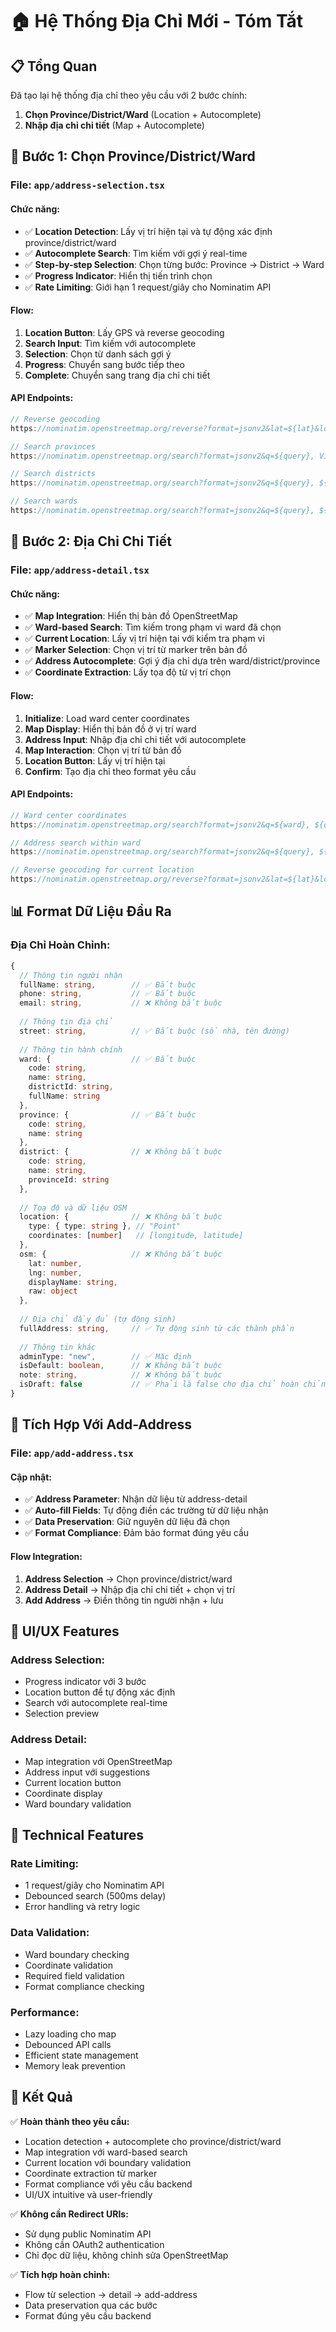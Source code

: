 # 🏠 Hệ Thống Địa Chỉ Mới - Tóm Tắt

## 📋 **Tổng Quan**

Đã tạo lại hệ thống địa chỉ theo yêu cầu với 2 bước chính:
1. **Chọn Province/District/Ward** (Location + Autocomplete)
2. **Nhập địa chỉ chi tiết** (Map + Autocomplete)

## 🎯 **Bước 1: Chọn Province/District/Ward**

### **File:** `app/address-selection.tsx`

#### **Chức năng:**
- ✅ **Location Detection**: Lấy vị trí hiện tại và tự động xác định province/district/ward
- ✅ **Autocomplete Search**: Tìm kiếm với gợi ý real-time
- ✅ **Step-by-step Selection**: Chọn từng bước: Province → District → Ward
- ✅ **Progress Indicator**: Hiển thị tiến trình chọn
- ✅ **Rate Limiting**: Giới hạn 1 request/giây cho Nominatim API

#### **Flow:**
1. **Location Button**: Lấy GPS và reverse geocoding
2. **Search Input**: Tìm kiếm với autocomplete
3. **Selection**: Chọn từ danh sách gợi ý
4. **Progress**: Chuyển sang bước tiếp theo
5. **Complete**: Chuyển sang trang địa chỉ chi tiết

#### **API Endpoints:**
```typescript
// Reverse geocoding
https://nominatim.openstreetmap.org/reverse?format=jsonv2&lat=${lat}&lon=${lng}&addressdetails=1

// Search provinces
https://nominatim.openstreetmap.org/search?format=jsonv2&q=${query}, Vietnam&countrycodes=vn&limit=10&addressdetails=1

// Search districts
https://nominatim.openstreetmap.org/search?format=jsonv2&q=${query}, ${province}, Vietnam&countrycodes=vn&limit=10&addressdetails=1

// Search wards
https://nominatim.openstreetmap.org/search?format=jsonv2&q=${query}, ${district}, Vietnam&countrycodes=vn&limit=10&addressdetails=1
```

## 🎯 **Bước 2: Địa Chỉ Chi Tiết**

### **File:** `app/address-detail.tsx`

#### **Chức năng:**
- ✅ **Map Integration**: Hiển thị bản đồ OpenStreetMap
- ✅ **Ward-based Search**: Tìm kiếm trong phạm vi ward đã chọn
- ✅ **Current Location**: Lấy vị trí hiện tại với kiểm tra phạm vi
- ✅ **Marker Selection**: Chọn vị trí từ marker trên bản đồ
- ✅ **Address Autocomplete**: Gợi ý địa chỉ dựa trên ward/district/province
- ✅ **Coordinate Extraction**: Lấy tọa độ từ vị trí chọn

#### **Flow:**
1. **Initialize**: Load ward center coordinates
2. **Map Display**: Hiển thị bản đồ ở vị trí ward
3. **Address Input**: Nhập địa chỉ chi tiết với autocomplete
4. **Map Interaction**: Chọn vị trí từ bản đồ
5. **Location Button**: Lấy vị trí hiện tại
6. **Confirm**: Tạo địa chỉ theo format yêu cầu

#### **API Endpoints:**
```typescript
// Ward center coordinates
https://nominatim.openstreetmap.org/search?format=jsonv2&q=${ward}, ${district}, ${province}&countrycodes=vn&limit=1&addressdetails=1

// Address search within ward
https://nominatim.openstreetmap.org/search?format=jsonv2&q=${query}, ${ward}, ${district}, ${province}&countrycodes=vn&limit=10&addressdetails=1&bounded=1

// Reverse geocoding for current location
https://nominatim.openstreetmap.org/reverse?format=jsonv2&lat=${lat}&lon=${lng}&addressdetails=1
```

## 📊 **Format Dữ Liệu Đầu Ra**

### **Địa Chỉ Hoàn Chỉnh:**
```typescript
{
  // Thông tin người nhận
  fullName: string,        // ✅ Bắt buộc
  phone: string,           // ✅ Bắt buộc
  email: string,           // ❌ Không bắt buộc
  
  // Thông tin địa chỉ
  street: string,          // ✅ Bắt buộc (số nhà, tên đường)
  
  // Thông tin hành chính
  ward: {                  // ✅ Bắt buộc
    code: string,
    name: string,
    districtId: string,
    fullName: string
  },
  province: {              // ✅ Bắt buộc
    code: string,
    name: string
  },
  district: {              // ❌ Không bắt buộc
    code: string,
    name: string,
    provinceId: string
  },
  
  // Tọa độ và dữ liệu OSM
  location: {              // ❌ Không bắt buộc
    type: { type: string }, // "Point"
    coordinates: [number]   // [longitude, latitude]
  },
  osm: {                   // ❌ Không bắt buộc
    lat: number,
    lng: number,
    displayName: string,
    raw: object
  },
  
  // Địa chỉ đầy đủ (tự động sinh)
  fullAddress: string,     // ✅ Tự động sinh từ các thành phần
  
  // Thông tin khác
  adminType: "new",        // ✅ Mặc định
  isDefault: boolean,      // ❌ Không bắt buộc
  note: string,            // ❌ Không bắt buộc
  isDraft: false           // ✅ Phải là false cho địa chỉ hoàn chỉnh
}
```

## 🔄 **Tích Hợp Với Add-Address**

### **File:** `app/add-address.tsx`

#### **Cập nhật:**
- ✅ **Address Parameter**: Nhận dữ liệu từ address-detail
- ✅ **Auto-fill Fields**: Tự động điền các trường từ dữ liệu nhận
- ✅ **Data Preservation**: Giữ nguyên dữ liệu đã chọn
- ✅ **Format Compliance**: Đảm bảo format đúng yêu cầu

#### **Flow Integration:**
1. **Address Selection** → Chọn province/district/ward
2. **Address Detail** → Nhập địa chỉ chi tiết + chọn vị trí
3. **Add Address** → Điền thông tin người nhận + lưu

## 🎨 **UI/UX Features**

### **Address Selection:**
- Progress indicator với 3 bước
- Location button để tự động xác định
- Search với autocomplete real-time
- Selection preview

### **Address Detail:**
- Map integration với OpenStreetMap
- Address input với suggestions
- Current location button
- Coordinate display
- Ward boundary validation

## 🔧 **Technical Features**

### **Rate Limiting:**
- 1 request/giây cho Nominatim API
- Debounced search (500ms delay)
- Error handling và retry logic

### **Data Validation:**
- Ward boundary checking
- Coordinate validation
- Required field validation
- Format compliance checking

### **Performance:**
- Lazy loading cho map
- Debounced API calls
- Efficient state management
- Memory leak prevention

## 🚀 **Kết Quả**

✅ **Hoàn thành theo yêu cầu:**
- Location detection + autocomplete cho province/district/ward
- Map integration với ward-based search
- Current location với boundary validation
- Coordinate extraction từ marker
- Format compliance với yêu cầu backend
- UI/UX intuitive và user-friendly

✅ **Không cần Redirect URIs:**
- Sử dụng public Nominatim API
- Không cần OAuth2 authentication
- Chỉ đọc dữ liệu, không chỉnh sửa OpenStreetMap

✅ **Tích hợp hoàn chỉnh:**
- Flow từ selection → detail → add-address
- Data preservation qua các bước
- Format đúng yêu cầu backend






